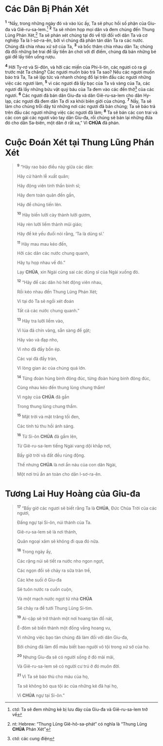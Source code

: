 # Các Dân Bị Phán Xét
<sup><b>1</b></sup> “Nầy, trong những ngày đó và vào lúc ấy, Ta sẽ phục hồi số phận của Giu-đa và Giê-ru-sa-lem.[^1-e4b8914d-5090-42cd-9d3a-c449049a05b5] <sup><b>2</b></sup> Ta sẽ nhóm họp mọi dân và đem chúng đến Thung Lũng Phán Xét,[^2-e4b8914d-5090-42cd-9d3a-c449049a05b5] Ta sẽ phán xét chúng tại đó về tội đối với dân Ta và cơ nghiệp Ta là I-sơ-ra-ên, bởi vì chúng đã phân tán dân Ta ra các nước. Chúng đã chia nhau xứ sở của Ta, <sup><b>3</b></sup> và bốc thăm chia nhau dân Ta; chúng đã đổi những bé trai để lấy tiền ăn chơi với đĩ điếm, chúng đã bán những bé gái để lấy tiền uống rượu.

<sup><b>4</b></sup> Hỡi Ty-rơ và Si-đôn, và hỡi các miền của Phi-li-tin, các ngươi có ra gì trước mặt Ta chăng? Các ngươi muốn báo trả Ta sao? Nếu các ngươi muốn báo trả Ta, Ta sẽ lập tức và nhanh chóng đổ lại trên đầu các ngươi những việc các ngươi làm, <sup><b>5</b></sup> vì các ngươi đã lấy bạc của Ta và vàng của Ta, các ngươi đã lấy những bửu vật quý báu của Ta đem vào các đền thờ[^3-e4b8914d-5090-42cd-9d3a-c449049a05b5] của các ngươi. <sup><b>6</b></sup> Các ngươi đã bán dân Giu-đa và dân Giê-ru-sa-lem cho dân Hy-lạp, các ngươi đã đem dân Ta đi xa khỏi biên giới của chúng. <sup><b>7</b></sup> Nầy, Ta sẽ làm cho chúng trỗi dậy từ những nơi các ngươi đã bán chúng; Ta sẽ báo trả trên đầu các ngươi những việc các ngươi đã làm; <sup><b>8</b></sup> Ta sẽ bán các con trai và các con gái các ngươi vào tay dân Giu-đa, rồi chúng sẽ bán lại những đứa đó cho dân Sa-biên, một dân ở rất xa,” Vì **CHÚA** đã phán.

# Cuộc Đoán Xét tại Thung Lũng Phán Xét

> <sup><b>9</b></sup> “Hãy rao báo điều này giữa các dân:
>
> Hãy cử hành lễ xuất quân;
>
> Hãy động viên tinh thần binh sĩ;
>
> Hãy đem toàn quân đến gần,
>
> Hãy để chúng tiến lên.
>
> <sup><b>10</b></sup> Hãy biến lưỡi cày thành lưỡi gươm,
>
> Hãy rèn lưỡi liềm thành mũi giáo;
>
> Hãy để kẻ yếu đuối nói rằng, ‘Ta là dũng sĩ.’
>
> <sup><b>11</b></sup> Hãy mau mau kéo đến,
>
> Hỡi các dân các nước chung quanh,
>
> Hãy tụ họp nhau về đó.”
>
> Lạy **CHÚA**, xin Ngài cũng sai các dũng sĩ của Ngài xuống đó.
>
> <sup><b>12</b></sup> “Hãy để các dân hò hét động viên nhau,
>
> Rồi kéo nhau đến Thung Lũng Phán Xét;
>
> Vì tại đó Ta sẽ ngồi xét đoán
>
> Tất cả các nước chung quanh.”
>
> <sup><b>13</b></sup> Hãy tra lưỡi liềm vào,
>
> Vì lúa đã chín vàng, sẵn sàng để gặt;
>
> Hãy vào và đạp nho,
>
> Vì nho đã đầy bồn ép.
>
> Các vại đã đầy tràn,
>
> Vì lòng gian ác của chúng quá lớn.
>
> <sup><b>14</b></sup> Từng đoàn hùng binh đông đúc, từng đoàn hùng binh đông đúc,
>
> Cùng nhau kéo đến thung lũng chung thẩm!
>
> Vì ngày của **CHÚA** đã gần
>
> Trong thung lũng chung thẩm.
>
> <sup><b>15</b></sup> Mặt trời và mặt trăng tối đen,
>
> Các tinh tú thu hồi ánh sáng.
>
> <sup><b>16</b></sup> Từ Si-ôn **CHÚA** đã gầm lên,
>
> Từ Giê-ru-sa-lem tiếng Ngài vang dội khắp nơi,
>
> Bấy giờ trời và đất đều rúng động.
>
> Thế nhưng **CHÚA** là nơi ẩn náu của con dân Ngài,
>
> Một nơi trú ẩn an toàn cho dân I-sơ-ra-ên.

# Tương Lai Huy Hoàng của Giu-đa

> <sup><b>17</b></sup> “Bấy giờ các ngươi sẽ biết rằng Ta là **CHÚA**, Đức Chúa Trời của các ngươi,
>
> Đấng ngự tại Si-ôn, núi thánh của Ta.
>
> Giê-ru-sa-lem sẽ là nơi thánh,
>
> Quân ngoại xâm sẽ không đi qua đó nữa.
>
> <sup><b>18</b></sup> Trong ngày ấy,
>
> Các rặng núi sẽ tiết ra nước nho ngon ngọt,
>
> Các ngọn đồi sẽ chảy ra sữa tràn trề,
>
> Các khe suối ở Giu-đa
>
> Sẽ tuôn nước ra cuồn cuộn,
>
> Và một mạch nước ngọt từ nhà **CHÚA**
>
> Sẽ chảy ra để tưới Thung Lũng Si-tim.
>
> <sup><b>19</b></sup> Ai-cập sẽ trở thành một nơi hoang tàn đổ nát,
>
> Ê-đôm sẽ biến thành một đồng vắng hoang vu,
>
> Vì những việc bạo tàn chúng đã làm đối với dân Giu-đa,
>
> Bởi chúng đã làm đổ máu biết bao người vô tội trong xứ sở của họ.
>
> <sup><b>20</b></sup> Nhưng Giu-đa sẽ có người sống ở đó mãi mãi,
>
> Và Giê-ru-sa-lem sẽ có người cư trú ở đó muôn đời.
>
> <sup><b>21</b></sup> Vì Ta sẽ báo thù cho máu của họ,
>
> Ta sẽ không bỏ qua tội ác của những kẻ đã hại họ,
>
> Vì **CHÚA** ngự tại Si-ôn.”

[^1-e4b8914d-5090-42cd-9d3a-c449049a05b5]: ctd: Ta sẽ đem những kẻ bị lưu đày của Giu-đa và Giê-ru-sa-lem trở về
[^2-e4b8914d-5090-42cd-9d3a-c449049a05b5]: nt: Hebrew: “Thung Lũng Giê-hô-sa-phát” có nghĩa là “Thung Lũng **CHÚA** Phán Xét”
[^3-e4b8914d-5090-42cd-9d3a-c449049a05b5]: ctd: các cung điện